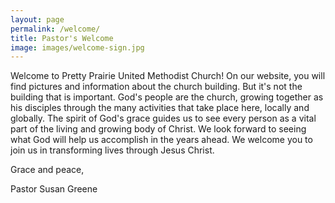 ```yaml
---
layout: page
permalink: /welcome/
title: Pastor's Welcome
image: images/welcome-sign.jpg
---
```

Welcome to Pretty Prairie United Methodist Church! On our website, you will find pictures and information about the church building. But it's not the building that is important. God's people are the church, growing together as his disciples through the many activities that take place here, locally and globally. The spirit of God's grace guides us to see every person as a vital part of the living and growing body of Christ. We look forward to seeing what God will help us accomplish in the years ahead. We welcome you to join us in transforming lives through Jesus Christ. 

Grace and peace, 

Pastor Susan Greene
